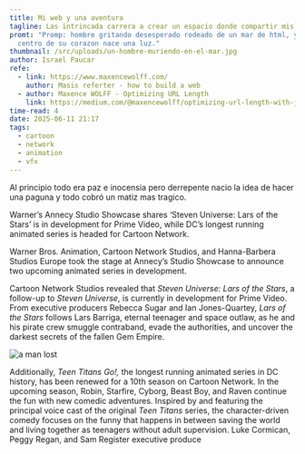 ```yaml
---
title: Mi web y una aventura
tagline: Las intrincada carrera a crear un espacio donde compartir mis ideas
promt: "Promp: hombre gritando desesperado rodeado de un mar de html, y del
  centro de su corazon nace una luz."
thumbnail: /src/uploads/un-hombre-muriendo-en-el-mar.jpg
author: Israel Paucar
refe:
  - link: https://www.maxencewolff.com/
    author: Masis referter - how to build a web
  - author: Maxence WOLFF - Optimizing URL Length
    link: https://medium.com/@maxencewolff/optimizing-url-length-with-javascript-serialization-978fd9365e0a
time-read: 4
date: 2025-06-11 21:17
tags:
  - cartoon
  - network
  - animation
  - vfx
---
```

Al principio todo era paz e inocensia pero derrepente nacio la idea de hacer una paguna y todo cobró un matiz mas tragico.

Warner’s Annecy Studio Showcase shares ‘Steven Universe: Lars of the Stars’ is in development for Prime Video, while DC’s longest running animated series is headed for Cartoon Network.

Warner Bros. Animation, Cartoon Network Studios, and Hanna-Barbera Studios Europe took the stage at Annecy’s Studio Showcase to announce two upcoming animated series in development.

Cartoon Network Studios revealed that *Steven Universe: Lars of the Stars*, a follow-up to *Steven Universe*, is currently in development for Prime Video. From executive producers Rebecca Sugar and Ian Jones-Quartey, *Lars of the Stars* follows Lars Barriga, eternal teenager and space outlaw, as he and his pirate crew smuggle contraband, evade the authorities, and uncover the darkest secrets of the fallen Gem Empire.

![a man lost](/src/uploads/viví-para-contarlo.jpg "perdido en el mar")

Additionally, *Teen Titans Go!,* the longest running animated series in DC history, has been renewed for a 10th season on Cartoon Network. In the upcoming season, Robin, Starfire, Cyborg, Beast Boy, and Raven continue the fun with new comedic adventures. Inspired by and featuring the principal voice cast of the original *Teen Titans* series, the character-driven comedy focuses on the funny that happens in between saving the world and living together as teenagers without adult supervision. Luke Cormican, Peggy Regan, and Sam Register executive produce
